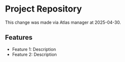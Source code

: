 # Project Repository

This change was made via Atlas manager at 2025-04-30.

## Features
- Feature 1: Description
- Feature 2: Description